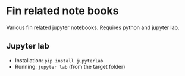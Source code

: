 # Fin related note books

Various fin related jupyter notebooks. Requires python and jupyter lab.

## Jupyter lab

* Installation: `pip install jupyterlab`
* Running: `jupyter lab` (from the target folder)
